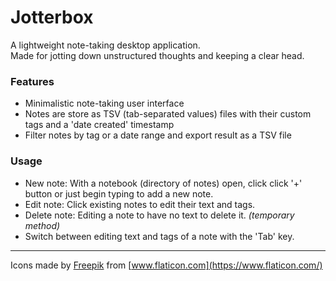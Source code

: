 # Jotterbox
A lightweight note-taking desktop application. \
Made for jotting down unstructured thoughts and keeping a clear head.

### Features

- Minimalistic note-taking user interface
- Notes are store as TSV (tab-separated values) files with their custom tags and a 'date created' timestamp
- Filter notes by tag or a date range and export result as a TSV file

### Usage

- New note: With a notebook (directory of notes) open, click click '+' button or just begin typing to add a new note. 
- Edit note: Click existing notes to edit their text and tags. 
- Delete note: Editing a note to have no text to delete it. *(temporary method)*
- Switch between editing text and tags of a note with the 'Tab' key.

---

Icons made by [Freepik](https://www.freepik.com) from [www.flaticon.com](https://www.flaticon.com/)